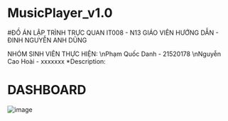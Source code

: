 # MusicPlayer_v1.0

#ĐỒ ÁN LẬP TRÌNH TRỰC QUAN IT008 - N13 GIÁO VIÊN HƯỚNG DẪN - ĐINH NGUYỄN ANH DŨNG


NHÓM SINH VIÊN THỰC HIỆN: 
\nPhạm Quốc Danh - 21520178
\nNguyễn Cao Hoài - xxxxxxx
*Description:

# DASHBOARD
![image](https://user-images.githubusercontent.com/93357243/195901825-09dfc8dd-b1ac-4c1b-b085-9e1486daa62b.png)

